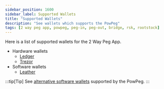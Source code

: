 ```yaml
---
sidebar_position: 1600
sidebar_label: Supported Wallets
title: "Supported Wallets"
description: "See wallets which supports the PowPeg"
tags: [2 way peg app, powpeg, peg-in, peg-out, bridge, rsk, rootstock]
---
```


Here is a list of supported wallets for the 2 Way Peg App.
- Hardware wallets
    - [Ledger](/resources/guides/powpeg/pegin/ledger/)
    - [Trezor](/resources/guides/powpeg/pegin/trezor/)
- Software wallets
    - [Leather](/resources/guides/powpeg/pegin/leather/)

:::tip[Tip]
See [alternative software wallets](/dev-tools/wallets/) supported by the PowPeg.
:::